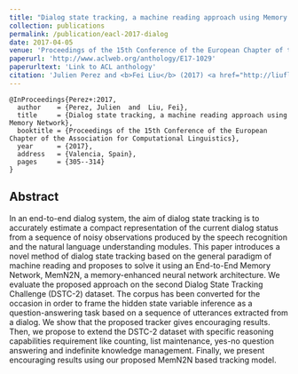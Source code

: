```yaml
---
title: "Dialog state tracking, a machine reading approach using Memory Network"
collection: publications
permalink: /publication/eacl-2017-dialog
date: 2017-04-05
venue: 'Proceedings of the 15th Conference of the European Chapter of the Association for Computational Linguistics'
paperurl: 'http://www.aclweb.org/anthology/E17-1029'
paperurltext: 'Link to ACL anthology'
citation: 'Julien Perez and <b>Fei Liu</b> (2017) <a href="http://liufly.github.io/files/papers/eacl-2017-dialog.pdf"><u>Dialog state tracking, a machine reading approach using Memory Network</u></a>, In <i>Proceedings of the 15th Conference of the European Chapter of the Association for Computational Linguistics</i>, Valencia, Spain, pp. 305-314.'
---
```


```
@InProceedings{Perez+:2017,
  author    = {Perez, Julien  and  Liu, Fei},
  title     = {Dialog state tracking, a machine reading approach using Memory Network},
  booktitle = {Proceedings of the 15th Conference of the European Chapter of the Association for Computational Linguistics},
  year      = {2017},
  address   = {Valencia, Spain},
  pages     = {305--314}
}
```

## Abstract
In an end-to-end dialog system, the aim of dialog state tracking is to accurately estimate a compact representation of the current dialog status from a sequence of noisy observations produced by the speech recognition and the natural language understanding modules. This paper introduces a novel method of dialog state tracking based on the general paradigm of machine reading and proposes to solve it using an End-to-End Memory Network, MemN2N, a memory-enhanced neural network architecture. We evaluate the proposed approach on the second Dialog State Tracking Challenge (DSTC-2) dataset. The corpus has been converted for the occasion in order to frame the hidden state variable inference as a question-answering task based on a sequence of utterances extracted from a dialog. We show that the proposed tracker gives encouraging results. Then, we propose to extend the DSTC-2 dataset with specific reasoning capabilities requirement like counting, list maintenance, yes-no question answering and indefinite knowledge management. Finally, we present encouraging results using our proposed MemN2N based tracking model.